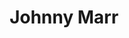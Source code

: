 ---
title: "Johnny Marr"
summary: "English musician, singer and songwriter born October 31, 1963 in Ardwick, Manchester. Married to since 1985. and are their children."
image: "johnny-marr.jpg"
apple_music_artist_url: "https://music.apple.com/gb/artist/johnny-marr/2969059"
---